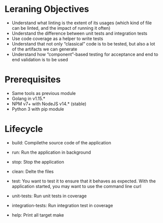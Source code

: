 # Leraning Objectives

* Understand what linting is the extent of its usages (which kind of file can be linted, and the impact of running it often)
* Understand the difference between unit tests and integration tests
* Use code coverage as a helper to write tests
* Understand that not only “classical” code is to be tested, but also a lot of the artifacts we can generate
* Understand how “component”-based testing for acceptance and end to end validation is to be used

# Prerequisites

* Same tools as previous module
* Golang in v1.15.*
* NPM v7+ with NodeJS v14.* (stable)
* Python 3 with pip module

# Lifecycle

* build: Compilethe source code of the application

* run: Run the application in background

* stop: Stop the application

* clean: Delte the files

* test: You want to test it to ensure that it behaves as expected. With the application started, you may want to use the command line curl

* unit-tests: Run unit tests in coverage

* integration-tests: Run integration test in coverage

* help: Print all target make